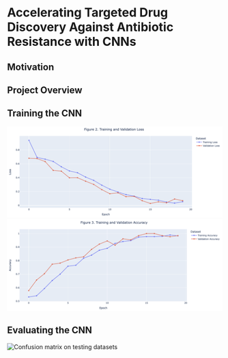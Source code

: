 # Accelerating Targeted Drug Discovery Against Antibiotic Resistance with CNNs

## Motivation


## Project Overview


## Training the CNN
![Training and validation loss](figures/loss_graph.png)
![Training and validation accuracy](figures/accuracy_graph.png)

## Evaluating the CNN
![Confusion matrix on testing datasets](figures/test_conf_matrx.png)
